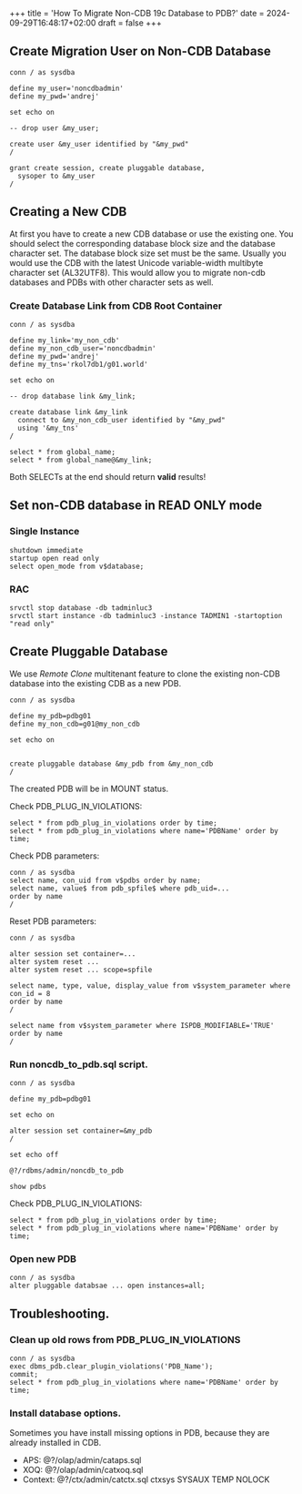+++
title = 'How To Migrate Non-CDB 19c Database to PDB?'
date = 2024-09-29T16:48:17+02:00
draft = false
+++

## Create Migration User on Non-CDB Database

```
conn / as sysdba

define my_user='noncdbadmin'
define my_pwd='andrej'

set echo on

-- drop user &my_user;

create user &my_user identified by "&my_pwd"
/

grant create session, create pluggable database,
  sysoper to &my_user
/
```

## Creating a New CDB

At first you have to create a new CDB database or use the existing one.
You should select the corresponding database block size and the 
database character set. The database block size set must be the same. 
Usually you would use the CDB with the latest Unicode variable-width 
multibyte character set (AL32UTF8). This would allow you to 
migrate non-cdb databases and PDBs with other character sets as well.

### Create Database Link from CDB Root Container

```
conn / as sysdba

define my_link='my_non_cdb'
define my_non_cdb_user='noncdbadmin'
define my_pwd='andrej'
define my_tns='rkol7db1/g01.world'

set echo on

-- drop database link &my_link;

create database link &my_link
  connect to &my_non_cdb_user identified by "&my_pwd"
  using '&my_tns'
/

select * from global_name;
select * from global_name@&my_link;
```

Both SELECTs at the end should return **valid** results!

## Set non-CDB database in READ ONLY mode

### Single Instance

```
shutdown immediate
startup open read only
select open_mode from v$database;
```

### RAC

```
srvctl stop database -db tadminluc3
srvctl start instance -db tadminluc3 -instance TADMIN1 -startoption "read only"
```

## Create Pluggable Database

We use *Remote Clone* multitenant feature to clone the existing
non-CDB database into the existing CDB as a new PDB.

```
conn / as sysdba

define my_pdb=pdbg01
define my_non_cdb=g01@my_non_cdb

set echo on


create pluggable database &my_pdb from &my_non_cdb
/
```

The created PDB will be in MOUNT status.

Check PDB_PLUG_IN_VIOLATIONS:

```
select * from pdb_plug_in_violations order by time;
select * from pdb_plug_in_violations where name='PDBName' order by time;
```

Check PDB parameters:

```
conn / as sysdba
select name, con_uid from v$pdbs order by name;
select name, value$ from pdb_spfile$ where pdb_uid=...
order by name
/
```

Reset PDB parameters:
```
conn / as sysdba

alter session set container=...
alter system reset ...
alter system reset ... scope=spfile

select name, type, value, display_value from v$system_parameter where con_id = 8
order by name
/

select name from v$system_parameter where ISPDB_MODIFIABLE='TRUE'
order by name
/

```
### Run noncdb_to_pdb.sql script.

```
conn / as sysdba

define my_pdb=pdbg01

set echo on

alter session set container=&my_pdb
/

set echo off

@?/rdbms/admin/noncdb_to_pdb

show pdbs
```

Check PDB_PLUG_IN_VIOLATIONS:

```
select * from pdb_plug_in_violations order by time;
select * from pdb_plug_in_violations where name='PDBName' order by time;
```

### Open new PDB

```
conn / as sysdba
alter pluggable databsae ... open instances=all;
```

## Troubleshooting.

### Clean up old rows from PDB_PLUG_IN_VIOLATIONS

```
conn / as sysdba
exec dbms_pdb.clear_plugin_violations('PDB_Name');
commit;
select * from pdb_plug_in_violations where name='PDBName' order by time;
```

### Install database options.

Sometimes you have install missing options in PDB, because they are already 
installed in CDB.

- APS: @?/olap/admin/cataps.sql
- XOQ: @?/olap/admin/catxoq.sql
- Context: @?/ctx/admin/catctx.sql ctxsys SYSAUX TEMP NOLOCK

